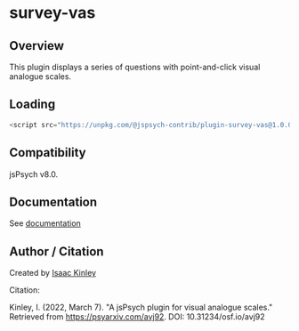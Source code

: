 # survey-vas

## Overview

This plugin displays a series of questions with point-and-click visual analogue scales.

## Loading

```js
<script src="https://unpkg.com/@jspsych-contrib/plugin-survey-vas@1.0.0"></script>
```

## Compatibility

jsPsych v8.0.

## Documentation

See [documentation](docs/jspsych-survey-vas.md)

## Author / Citation

Created by [Isaac Kinley](https://github.com/kinleyid)

Citation:

Kinley, I. (2022, March 7). "A jsPsych plugin for visual analogue scales." Retrieved from https://psyarxiv.com/avj92. DOI: 10.31234/osf.io/avj92
